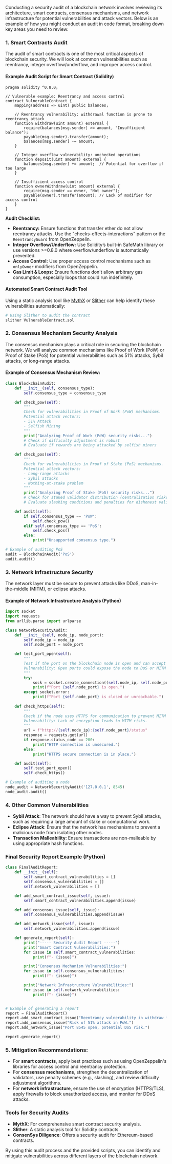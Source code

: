 Conducting a security audit of a blockchain network involves reviewing its architecture, smart contracts, consensus mechanisms, and network infrastructure for potential vulnerabilities and attack vectors. Below is an example of how you might conduct an audit in code format, breaking down key areas you need to review:

### 1. **Smart Contracts Audit**
The audit of smart contracts is one of the most critical aspects of blockchain security. We will look at common vulnerabilities such as reentrancy, integer overflow/underflow, and improper access control.

#### Example Audit Script for Smart Contract (Solidity)

```solidity
pragma solidity ^0.8.0;

// Vulnerable example: Reentrancy and access control
contract VulnerableContract {
    mapping(address => uint) public balances;

    // Reentrancy vulnerability: withdrawal function is prone to reentrancy attack
    function withdraw(uint amount) external {
        require(balances[msg.sender] >= amount, "Insufficient balance");
        payable(msg.sender).transfer(amount);
        balances[msg.sender] -= amount;
    }

    // Integer overflow vulnerability: unchecked operations
    function deposit(uint amount) external {
        balances[msg.sender] += amount;  // Potential for overflow if too large
    }

    // Insufficient access control
    function ownerWithdraw(uint amount) external {
        require(msg.sender == owner, "Not owner");
        payable(owner).transfer(amount); // Lack of modifier for access control
    }
}
```

**Audit Checklist:**
- **Reentrancy:** Ensure functions that transfer ether do not allow reentrancy attacks. Use the "checks-effects-interactions" pattern or the `ReentrancyGuard` from OpenZeppelin.
- **Integer Overflow/Underflow:** Use Solidity’s built-in SafeMath library or use versions >=0.8.0 where overflow/underflow is automatically prevented.
- **Access Control:** Use proper access control mechanisms such as `onlyOwner` modifiers from OpenZeppelin.
- **Gas Limit & Loops:** Ensure functions don't allow arbitrary gas consumption, especially loops that could run indefinitely.

#### Automated Smart Contract Audit Tool
Using a static analysis tool like [MythX](https://mythx.io/) or [Slither](https://github.com/trailofbits/slither) can help identify these vulnerabilities automatically:

```bash
# Using Slither to audit the contract
slither VulnerableContract.sol
```

### 2. **Consensus Mechanism Security Analysis**
The consensus mechanism plays a critical role in securing the blockchain network. We will analyze common mechanisms like Proof of Work (PoW) or Proof of Stake (PoS) for potential vulnerabilities such as 51% attacks, Sybil attacks, or long-range attacks.

#### Example of Consensus Mechanism Review:
```python
class BlockchainAudit:
    def __init__(self, consensus_type):
        self.consensus_type = consensus_type

    def check_pow(self):
        """
        Check for vulnerabilities in Proof of Work (PoW) mechanisms.
        Potential attack vectors:
        - 51% Attack
        - Selfish Mining
        """
        print("Analyzing Proof of Work (PoW) security risks...")
        # Check if difficulty adjustment is robust
        # Evaluate if rewards are being attacked by selfish miners

    def check_pos(self):
        """
        Check for vulnerabilities in Proof of Stake (PoS) mechanisms.
        Potential attack vectors:
        - Long-range attacks
        - Sybil attacks
        - Nothing-at-stake problem
        """
        print("Analyzing Proof of Stake (PoS) security risks...")
        # Check for staked validator distribution (centralization risks)
        # Evaluate slashing conditions and penalties for dishonest validators

    def audit(self):
        if self.consensus_type == 'PoW':
            self.check_pow()
        elif self.consensus_type == 'PoS':
            self.check_pos()
        else:
            print("Unsupported consensus type.")

# Example of auditing PoS
audit = BlockchainAudit('PoS')
audit.audit()
```

### 3. **Network Infrastructure Security**
The network layer must be secure to prevent attacks like DDoS, man-in-the-middle (MITM), or eclipse attacks.

#### Example of Network Infrastructure Analysis (Python)

```python
import socket
import requests
from urllib.parse import urlparse

class NetworkSecurityAudit:
    def __init__(self, node_ip, node_port):
        self.node_ip = node_ip
        self.node_port = node_port

    def test_port_open(self):
        """
        Test if the port on the blockchain node is open and can accept connections.
        Vulnerability: Open ports could expose the node to DoS or MITM attacks.
        """
        try:
            sock = socket.create_connection((self.node_ip, self.node_port), timeout=5)
            print(f"Port {self.node_port} is open.")
        except socket.error:
            print(f"Port {self.node_port} is closed or unreachable.")
    
    def check_https(self):
        """
        Check if the node uses HTTPS for communication to prevent MITM attacks.
        Vulnerability: Lack of encryption leads to MITM risks.
        """
        url = f"http://{self.node_ip}:{self.node_port}/status"
        response = requests.get(url)
        if response.status_code == 200:
            print("HTTP connection is unsecured.")
        else:
            print("HTTPS secure connection is in place.")

    def audit(self):
        self.test_port_open()
        self.check_https()

# Example of auditing a node
node_audit = NetworkSecurityAudit('127.0.0.1', 8545)
node_audit.audit()
```

### 4. **Other Common Vulnerabilities**
- **Sybil Attack**: The network should have a way to prevent Sybil attacks, such as requiring a large amount of stake or computational work.
- **Eclipse Attack**: Ensure that the network has mechanisms to prevent a malicious node from isolating other nodes.
- **Transaction Malleability**: Ensure transactions are non-malleable by using appropriate hash functions.

### Final Security Report Example (Python)

```python
class FinalAuditReport:
    def __init__(self):
        self.smart_contract_vulnerabilities = []
        self.consensus_vulnerabilities = []
        self.network_vulnerabilities = []

    def add_smart_contract_issue(self, issue):
        self.smart_contract_vulnerabilities.append(issue)

    def add_consensus_issue(self, issue):
        self.consensus_vulnerabilities.append(issue)

    def add_network_issue(self, issue):
        self.network_vulnerabilities.append(issue)

    def generate_report(self):
        print("----- Security Audit Report -----")
        print("Smart Contract Vulnerabilities:")
        for issue in self.smart_contract_vulnerabilities:
            print(f"- {issue}")

        print("Consensus Mechanism Vulnerabilities:")
        for issue in self.consensus_vulnerabilities:
            print(f"- {issue}")

        print("Network Infrastructure Vulnerabilities:")
        for issue in self.network_vulnerabilities:
            print(f"- {issue}")


# Example of generating a report
report = FinalAuditReport()
report.add_smart_contract_issue("Reentrancy vulnerability in withdraw function.")
report.add_consensus_issue("Risk of 51% attack in PoW.")
report.add_network_issue("Port 8545 open, potential DoS risk.")

report.generate_report()
```

### 5. **Mitigation Recommendations:**
- For **smart contracts**, apply best practices such as using OpenZeppelin's libraries for access control and reentrancy protection.
- For **consensus mechanisms**, strengthen the decentralization of validators, use penalty schemes (e.g., slashing), and review difficulty adjustment algorithms.
- For **network infrastructure**, ensure the use of encryption (HTTPS/TLS), apply firewalls to block unauthorized access, and monitor for DDoS attacks.

### Tools for Security Audits
- **MythX**: For comprehensive smart contract security analysis.
- **Slither**: A static analysis tool for Solidity contracts.
- **ConsenSys Diligence**: Offers a security audit for Ethereum-based contracts.

By using this audit process and the provided scripts, you can identify and mitigate vulnerabilities across different layers of the blockchain network.







































